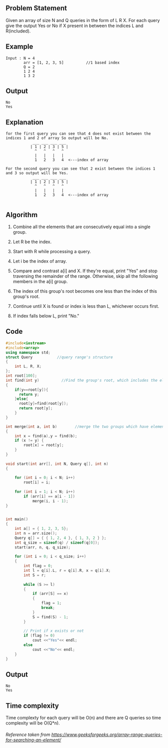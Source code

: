 ## Problem Statement 
Given an array of size N and Q queries in the form of L R X. For each query give the output Yes or No if X present in between the indices L and R(included).

## Example
```
Input : N = 4
        arr = [1, 2, 3, 5]          //1 based index
        Q = 2
        1 2 4
        1 3 2
```
## Output 
```
No
Yes
```
## Explanation 
```
for the first query you can see that 4 does not exist between the indices 1 and 2 of array So output will be No.
            ___ ___ ___ ___
           | 1 | 2 | 3 | 5 |
             ^   ^   ^   ^
             |   |   |   |
             1   2   3   4  <---index of array

For the second query you can see that 2 exist between the indices 1 and 3 so output will be Yes.
            ___ ___ ___ ___
           | 1 | 2 | 3 | 5 |
             ^   ^   ^   ^
             |   |   |   |
             1   2   3   4  <---index of array


```
## Algorithm
1. Combine all the elements that are consecutively equal into a single group.

2. Let R be the index.
3. Start with R while processing a query. 
4. Let i be the index of array.

5. Compare and contrast a[i] and X. If they're equal, print "Yes" and stop traversing the remainder of the range. Otherwise, skip all the following members in the a[i] group. 
6. The index of this group's root becomes one less than the index of this group's root.

7. Continue until X is found or index is less than L, whichever occurs first.

8. If index falls below L, print "No."
## Code
```C++
#include<iostream>
#include<array>
using namespace std;
struct Query           //query range's structure
{
    int L, R, X;
};
int root[100];
int find(int y)          //Find the group's root, which includes the element at index x.
{
    if(y==root[y]){
      return y;
    }else{
      root[y]=find(root[y]);
      return root[y];
    }
}

int merge(int a, int b)        //merge the two groups which have elements at indices a and b
{
    int x = find(a),y = find(b);
    if (x != y) {
        root[x] = root[y];
    }
}
 
void start(int arr[], int N, Query q[], int n)
{
    
    for (int i = 0; i < N; i++)
        root[i] = i;
    
    for (int i = 1; i < N; i++)
        if (arr[i] == a[i - 1])
            merge(i, i - 1);
}
 

int main()
{
    int a[] = { 1, 2, 3, 5};
    int n = arr.size();
    Query q[] = { { 1, 2, 4 }, { 1, 3, 2 } };
    int q_size = sizeof(q) / sizeof(q[0]);
    start(arr, n, q, q_size);
 
    for (int i = 0; i < q_size; i++)
    {
        int flag = 0;
        int l = q[i].L, r = q[i].R, x = q[i].X;
        int S = r;
 
        while (S >= l)
        {
            if (arr[S] == x)
            {
                flag = 1;
                break;
            }
            S = find(S) - 1;
        }
 
        // Print if x exists or not
        if (flag != 0)
            cout <<"Yes"<< endl;
        else
            cout <<"No"<< endl;
    }
}
```

## Output
```
No 
Yes
```
## Time complexity
Time complexty for each query will be O(n) and there are Q queries so time complexity will be O(Q*n).

###### Reference taken from https://www.geeksforgeeks.org/array-range-queries-for-searching-an-element/

